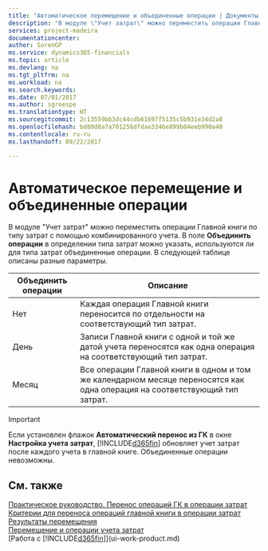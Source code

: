 ```yaml
---
title: "Автоматическое перемещение и объединенные операции | Документы Майкрософт"
description: "В модуле \"Учет затрат\" можно переместить операции Главной книги по типу затрат с помощью комбинированного учета. В поле **Объединить операции** в определении типа затрат можно указать, используются ли для типа затрат объединенные операции. В следующей таблице описаны разные параметры."
services: project-madeira
documentationcenter: 
author: SorenGP
ms.service: dynamics365-financials
ms.topic: article
ms.devlang: na
ms.tgt_pltfrm: na
ms.workload: na
ms.search.keywords: 
ms.date: 07/01/2017
ms.author: sgroespe
ms.translationtype: HT
ms.sourcegitcommit: 2c13559bb3dc44cdb61697f5135c5b931e34d2a8
ms.openlocfilehash: bd80d0a7a701256dfdae3346e899b84eeb990a40
ms.contentlocale: ru-ru
ms.lasthandoff: 09/22/2017

---
```

# <a name="automatic-transfer-and-combined-entries"></a>Автоматическое перемещение и объединенные операции
В модуле "Учет затрат" можно переместить операции Главной книги по типу затрат с помощью комбинированного учета. В поле **Объединить операции** в определении типа затрат можно указать, используются ли для типа затрат объединенные операции. В следующей таблице описаны разные параметры.  

|Объединить операции|Описание|  
|---------------------|-----------------|  
|Нет|Каждая операция Главной книги переносится по отдельности на соответствующий тип затрат.|  
|День|Записи Главной книги с одной и той же датой учета переносятся как одна операция на соответствующий тип затрат.|  
|Месяц|Все операции Главной книги в одном и том же календарном месяце переносятся как одна операция на соответствующий тип затрат.|  

> [!IMPORTANT]  
>  Если установлен флажок **Автоматический перенос из ГК** в окне **Настройка учета затрат**, [!INCLUDE[d365fin](includes/d365fin_md.md)] обновляет учет затрат после каждого учета в главной книге. Объединенные операции невозможны.  

## <a name="see-also"></a>См. также  
 [Практическое руководство. Перенос операций ГК в операции затрат](finance-how-to-transfer-general-ledger-entries-to-cost-entries.md)   
 [Критерии для переноса операций главной книги в операции затрат](finance-criteria-for-transferring-general-ledger-entries-to-cost-entries.md)   
 [Результаты перемещения](finance-results-of-the-transfer.md)   
 [Перемещение и операции учета затрат](finance-transfer-and-post-cost-entries.md)  
 [Работа с [!INCLUDE[d365fin](includes/d365fin_md.md)]](ui-work-product.md)

